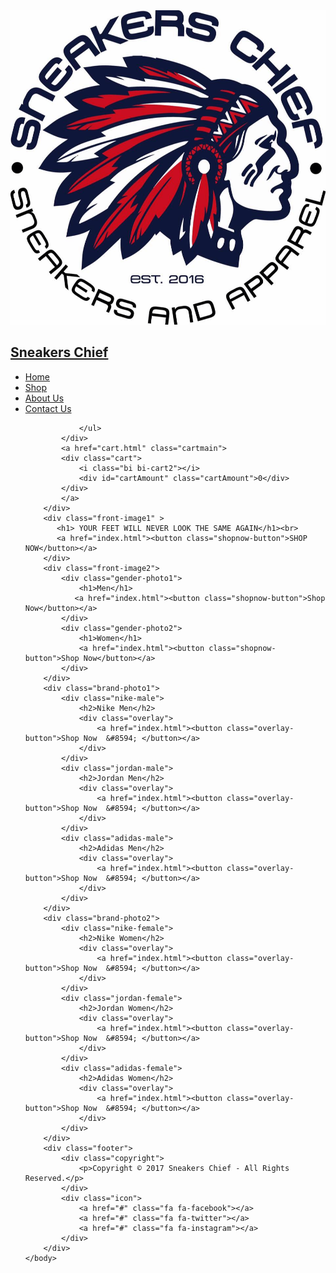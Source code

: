 <!DOCTYPE html>
<html>
    <head>
        <link rel="stylesheet" href="style2.css">
        <link rel="stylesheet" href="style.css">
        <link rel="stylesheet" href="https://cdn.jsdelivr.net/npm/bootstrap-icons@1.8.1/font/bootstrap-icons.css">
        <link rel="stylesheet" href="https://cdnjs.cloudflare.com/ajax/libs/font-awesome/4.7.0/css/font-awesome.min.css">
        <script src="java.js" defer></script>    
    </head>
    <body>
        <div class="navbar">
            <div class="header-first">
                <img class="logo" src="images/logo.jpg" >
                <a href="index.html"><h2>Sneakers Chief</h2></a>
            </div>
            <div class="menu-bar">
                <ul>
                    <li  class="highlights"><a href="Homepage.html">Home</a></li>
                    <li><a href="index.html">Shop</a></li>
                    <li><a href="about.html">About Us</a></li>
                    <li><a href="contactUs.html">Contact Us</a></li>
                
                </ul>
            </div>
            <a href="cart.html" class="cartmain">
            <div class="cart">
                <i class="bi bi-cart2"></i>
                <div id="cartAmount" class="cartAmount">0</div>
            </div>
            </a>
        </div>
        <div class="front-image1" >
           <h1> YOUR FEET WILL NEVER LOOK THE SAME AGAIN</h1><br>
           <a href="index.html"><button class="shopnow-button">SHOP NOW</button></a>
        </div>
        <div class="front-image2">
            <div class="gender-photo1">
                <h1>Men</h1>
               <a href="index.html"><button class="shopnow-button">Shop Now</button></a>
            </div>
            <div class="gender-photo2">
                <h1>Women</h1>
                <a href="index.html"><button class="shopnow-button">Shop Now</button></a>
            </div>
        </div>
        <div class="brand-photo1">
            <div class="nike-male">
                <h2>Nike Men</h2>
                <div class="overlay">
                    <a href="index.html"><button class="overlay-button">Shop Now  &#8594; </button></a>
                </div>
            </div>
            <div class="jordan-male">
                <h2>Jordan Men</h2>
                <div class="overlay">
                    <a href="index.html"><button class="overlay-button">Shop Now  &#8594; </button></a>
                </div>
            </div>
            <div class="adidas-male">
                <h2>Adidas Men</h2>
                <div class="overlay">
                    <a href="index.html"><button class="overlay-button">Shop Now  &#8594; </button></a>
                </div>
            </div>
        </div>
        <div class="brand-photo2">
            <div class="nike-female">
                <h2>Nike Women</h2>
                <div class="overlay">
                    <a href="index.html"><button class="overlay-button">Shop Now  &#8594; </button></a>
                </div>
            </div>
            <div class="jordan-female">
                <h2>Jordan Women</h2>
                <div class="overlay">
                    <a href="index.html"><button class="overlay-button">Shop Now  &#8594; </button></a>
                </div>
            </div>
            <div class="adidas-female">
                <h2>Adidas Women</h2>
                <div class="overlay">
                    <a href="index.html"><button class="overlay-button">Shop Now  &#8594; </button></a>
                </div>
            </div>
        </div>
        <div class="footer">
            <div class="copyright">
                <p>Copyright © 2017 Sneakers Chief - All Rights Reserved.</p>
            </div>
            <div class="icon">
                <a href="#" class="fa fa-facebook"></a>
                <a href="#" class="fa fa-twitter"></a>
                <a href="#" class="fa fa-instagram"></a>
            </div>
        </div>
    </body>
</html>
